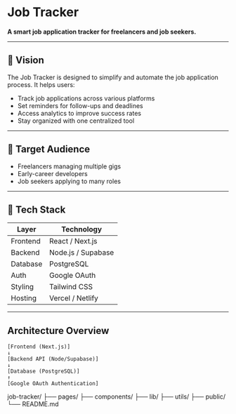 # Job Tracker

**A smart job application tracker for freelancers and job seekers.**

---

## 🚀 Vision

The Job Tracker is designed to simplify and automate the job application process. It helps users:
- Track job applications across various platforms
- Set reminders for follow-ups and deadlines
- Access analytics to improve success rates
- Stay organized with one centralized tool

---

## 👤 Target Audience

- Freelancers managing multiple gigs
- Early-career developers
- Job seekers applying to many roles

---

## 🧱 Tech Stack

| Layer         | Technology        |
|--------------|-------------------|
| Frontend     | React / Next.js   |
| Backend      | Node.js / Supabase |
| Database     | PostgreSQL        |
| Auth         | Google OAuth      |
| Styling      | Tailwind CSS      |
| Hosting      | Vercel / Netlify  |

---

##  Architecture Overview
    [Frontend (Next.js)]
    ↓
    [Backend API (Node/Supabase)]
    ↓
    [Database (PostgreSQL)]
    ↑
    [Google OAuth Authentication]

job-tracker/
├── pages/
├── components/
├── lib/
├── utils/
├── public/
└── README.md